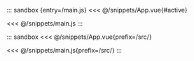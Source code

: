 ::: sandbox {entry=/main.js}
<<< @/snippets/App.vue{#active}

<<< @/snippets/main.js
:::

::: sandbox
<<< @/snippets/App.vue{prefix=/src/}

<<< @/snippets/main.js{prefix=/src/}
:::

